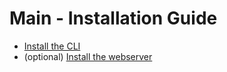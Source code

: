 # Main - Installation Guide

- [Install the CLI](./deepdub_cli/INSTALL.md)
- (optional) [Install the webserver](./deepdub_server/INSTALL.md)